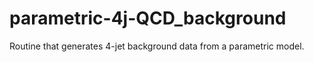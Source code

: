 # parametric-4j-QCD_background
Routine that generates 4-jet background data from a parametric model.

